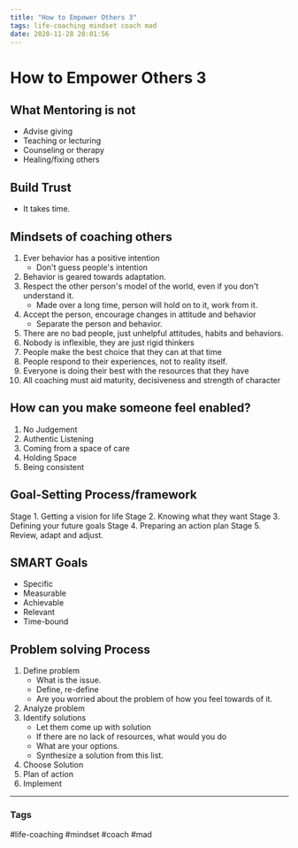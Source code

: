 ```yaml
---
title: "How to Empower Others 3"
tags: life-coaching mindset coach mad
date: 2020-11-28 20:01:56
---
```


# How to Empower Others 3

## What Mentoring is not
- Advise giving
- Teaching or lecturing
- Counseling or therapy
- Healing/fixing others

## Build Trust

- It takes time.

## Mindsets of coaching others

1. Ever behavior has a positive intention
	- Don't guess people's intention
2. Behavior is geared towards adaptation.
3. Respect the other person's model of the world, even if you don't understand it.
	- Made over a long time, person will hold on to it, work from it.
4. Accept the person, encourage changes in attitude and behavior
	- Separate the person and behavior.
5. There are no bad people, just unhelpful attitudes, habits and behaviors.
6. Nobody is inflexible, they are just rigid thinkers
7. People make the best choice that they can at that time
8. People respond to their experiences, not to reality itself.
9. Everyone is doing their best with the resources that they have
10. All coaching must aid maturity, decisiveness and strength of character

## How can you make someone feel enabled?

1. No Judgement
2. Authentic Listening
3. Coming from a space of care
4. Holding Space
5. Being consistent

## Goal-Setting Process/framework
Stage 1. Getting a vision for life
Stage 2. Knowing what they want
Stage 3. Defining your future goals
Stage 4. Preparing an action plan
Stage 5. Review, adapt and adjust.

## SMART Goals
- Specific
- Measurable
- Achievable
- Relevant
- Time-bound

## Problem solving Process

1. Define problem
	- What is the issue. 
	- Define, re-define
	- Are you worried about the problem of how you feel towards of it.
2. Analyze problem
3. Identify solutions
	- Let them come up with solution
	- If there are no lack of resources, what would you do
	- What are your options.
	- Synthesize a solution from this list.
4. Choose Solution
5. Plan of action
6. Implement



---
### Tags
#life-coaching #mindset #coach #mad
